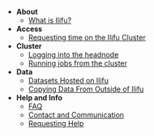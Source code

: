 - **About**
    - [What is Ilifu?](about/what_is.md)
- **Access**
    - [Requesting time on the Ilifu Cluster](access/request_time.md)
- **Cluster**
    - [Logging into the headnode](cluster/login_to_headnode.md)
    - [Running jobs from the cluster](cluster/running_jobs.md)
- **Data**
	- [Datasets Hosted on Ilifu](data/hosted_data.md)
    - [Copying Data From Outside of Ilifu](data/moving_data.md)
- **Help and Info**
    - [FAQ](help/faq.md)
    - [Contact and Communication](help/contact.md)
    - [Requesting Help](help/requesting_help.md)